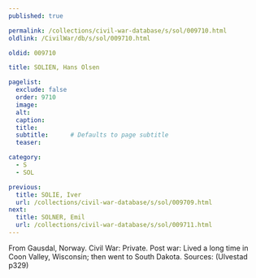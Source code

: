 ```yaml
---
published: true

permalink: /collections/civil-war-database/s/sol/009710.html
oldlink: /CivilWar/db/s/sol/009710.html

oldid: 009710

title: SOLIEN, Hans Olsen

pagelist:
  exclude: false
  order: 9710
  image: 
  alt:
  caption:
  title:
  subtitle:      # Defaults to page subtitle
  teaser:

category: 
  - S 
  - SOL

previous:
  title: SOLIE, Iver
  url: /collections/civil-war-database/s/sol/009709.html  
next:
  title: SOLNER, Emil
  url: /collections/civil-war-database/s/sol/009711.html   
---
```

From Gausdal, Norway. Civil War: Private. Post war: Lived a long time in Coon Valley, Wisconsin; then went to South Dakota. Sources: (Ulvestad p329)